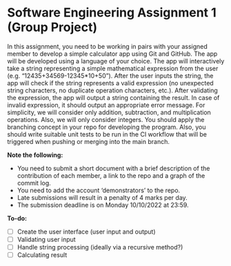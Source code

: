 # Software Engineering Assignment 1 (Group Project)

In this assignment, you need to be working in pairs with your assigned member to develop a simple calculator app using Git and GitHub. The app will be developed using a language of your choice. The app will interactively take a string representing a simple mathematical expression from the user (e.g. “12435+34569-12345*10+50”). After the user inputs the string, the app will check if the string represents a valid expression (no unexpected string characters, no duplicate operation characters, etc.). After validating the expression, the app will output a string containing the result. In case of invalid expression, it should output an appropriate error message.  For simplicity, we will consider only addition, subtraction, and multiplication operations. Also, we will only consider integers.
You should apply the branching concept in your repo for developing the program. Also, you should write suitable unit tests to be run in the CI workflow that will be triggered when pushing or merging into the main branch.  

**Note the following:**
- You need to submit a short document with a brief description of the contribution of each member, a link to the repo and a graph of the commit log.
- You need to add the account ‘demonstrators’ to the repo.
- Late submissions will result in a penalty of 4 marks per day.
- The submission deadline is on Monday 10/10/2022 at 23:59.


**To-do:**
- [ ] Create the user interface (user input and output)
- [ ] Validating user input
- [ ] Handle string processing (ideally via a recursive method?)
- [ ] Calculating result
